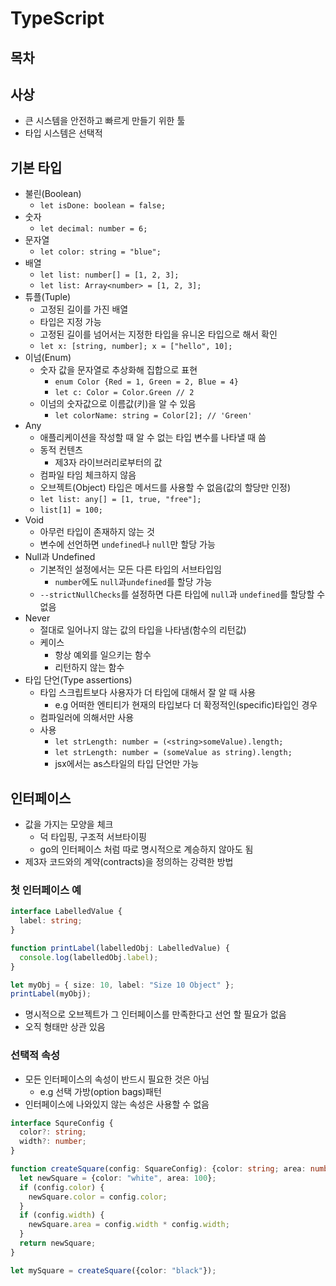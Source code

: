 # TypeScript

## 목차


## 사상

- 큰 시스템을 안전하고 빠르게 만들기 위한 툴
- 타입 시스템은 선택적

## 기본 타입

- 불린(Boolean)
  - `let isDone: boolean = false;`
- 숫자
  - `let decimal: number = 6;`
- 문자열
  - `let color: string = "blue";`
- 배열
  - `let list: number[] = [1, 2, 3];`
  - `let list: Array<number> = [1, 2, 3];`
- 튜플(Tuple)
  - 고정된 길이를 가진 배열
  - 타입은 지정 가능
  - 고정된 길이를 넘어서는 지정한 타입을 유니온 타입으로 해서 확인
  - `let x: [string, number]; x = ["hello", 10];`
- 이넘(Enum)
  - 숫자 값을 문자열로 추상화해 집합으로 표현
    - `enum Color {Red = 1, Green = 2, Blue = 4}`
    - `let c: Color = Color.Green // 2`
  - 이넘의 숫자값으로 이름값(키)을 알 수 있음
    - `let colorName: string = Color[2]; // 'Green'`
- Any
  - 애플리케이션을 작성할 때 알 수 없는 타입 변수를 나타낼 때 씀
  - 동적 컨텐츠
    - 제3자 라이브러리로부터의 값
  - 컴파일 타임 체크하지 않음
  - 오브젝트(Object) 타입은 메서드를 사용할 수 없음(값의 할당만 인정)
  - `let list: any[] = [1, true, "free"];`
  - `list[1] = 100;`
- Void
  - 아무런 타입이 존재하지 않는 것
  - 변수에 선언하면 `undefined`나 `null`만 할당 가능
- Null과 Undefined
  - 기본적인 설정에서는 모든 다른 타입의 서브타입임
    - `number`에도 `null`과`undefined`를 할당 가능
  - `--strictNullChecks`를 설정하면 다른 타입에 `null`과 `undefined`를 할당할 수 없음
- Never
  - 절대로 일어나지 않는 값의 타입을 나타냄(함수의 리턴값)
  - 케이스
    - 항상 예외를 일으키는 함수
    - 리턴하지 않는 함수
- 타입 단언(Type assertions)
  - 타입 스크립트보다 사용자가 더 타입에 대해서 잘 알 때 사용
    - e.g 어떠한 엔티티가 현재의 타입보다 더 확정적인(specific)타입인 경우
  - 컴파일러에 의해서만 사용
  - 사용
    - `let strLength: number = (<string>someValue).length;`
    - `let strLength: number = (someValue as string).length;`
    - jsx에서는 as스타일의 타입 단언만 가능

## 인터페이스

- 값을 가지는 모양을 체크
  - 덕 타입핑, 구조적 서브타이핑
  - go의 인터페이스 처럼 따로 명시적으로 계승하지 않아도 됨
- 제3자 코드와의 계약(contracts)을 정의하는 강력한 방법

### 첫 인터페이스 예

```typescript
interface LabelledValue {
  label: string;
}

function printLabel(labelledObj: LabelledValue) {
  console.log(labelledObj.label);
}

let myObj = { size: 10, label: "Size 10 Object" };
printLabel(myObj);
```

- 명시적으로 오브젝트가 그 인터페이스를 만족한다고 선언 할 필요가 없음
- 오직 형태만 상관 있음

### 선택적 속성

- 모든 인터페이스의 속성이 반드시 필요한 것은 아님
  - e.g 선택 가방(option bags)패턴
- 인터페이스에 나와있지 않는 속성은 사용할 수 없음

```ts
interface SqureConfig {
  color?: string;
  width?: number;
}

function createSquare(config: SquareConfig): {color: string; area: number} {
  let newSquare = {color: "white", area: 100};
  if (config.color) {
    newSquare.color = config.color;
  }
  if (config.width) {
    newSquare.area = config.width * config.width;
  }
  return newSquare;
}

let mySquare = createSquare({color: "black"});
```
